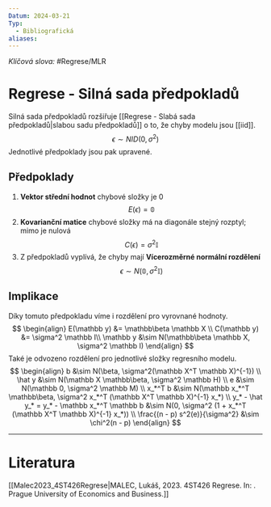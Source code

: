 ```yaml
---
Datum: 2024-03-21
Typ:
  - Bibliografická
aliases:
---
```

*Klíčová slova:* #Regrese/MLR 
# Regrese - Silná sada předpokladů
Silná sada předpokladů rozšiřuje [[Regrese - Slabá sada předpokladů|slabou sadu předpokladů]] o to, že chyby modelu jsou [[iid]].
$$
\epsilon \sim NID(0, \sigma^2)
$$
Jednotlivé předpoklady jsou pak upravené.
## Předpoklady
1) **Vektor střední hodnot** chybové složky je 0
$$
E(\epsilon) = \mathbb 0
$$
2) **Kovarianční matice** chybové složky má na diagonále stejný rozptyl; mimo je nulová
$$
C(\epsilon) = \sigma^2 \mathbb I
$$
3) Z předpokladů vyplívá, že chyby mají **Vícerozměrné normální rozdělení**
$$
\epsilon \sim N(\mathbb 0, \sigma^2 \mathbb I)
$$
## Implikace
Díky tomuto předpokladu víme i rozdělení pro vyrovnané hodnoty.
$$
\begin{align}
E(\mathbb y) &= \mathbb\beta \mathbb X \\
C(\mathbb y) &= \sigma^2 \mathbb I\\
\mathbb y &\sim N(\mathbb\beta \mathbb X, \sigma^2 \mathbb I)
\end{align}
$$
Také je odvozeno rozdělení pro jednotlivé složky regresního modelu.
$$
\begin{align}
b &\sim N(\beta, \sigma^2(\mathbb X^T \mathbb X)^{-1}) \\
\hat y &\sim N(\mathbb X \mathbb\beta, \sigma^2 \mathbb H) \\
e &\sim N(\mathbb 0, \sigma^2 \mathbb M) \\
x_*^T b &\sim N(\mathbb x_*^T \mathbb\beta, \sigma^2 x_*^T (\mathbb X^T \mathbb X)^{-1} x_*) \\
y_* - \hat y_* = y_* - \mathbb x_*^T \mathbb b &\sim N(0, \sigma^2 (1 + x_*^T (\mathbb X^T \mathbb X)^{-1} x_*)) \\
\frac{(n - p) s^2(e)}{\sigma^2} &\sim \chi^2(n - p)
\end{align}
$$
- - -
# Literatura
[[Malec2023_4ST426Regrese|MALEC, Lukáš, 2023. 4ST426 Regrese. In: . Prague University of Economics and Business.]]
